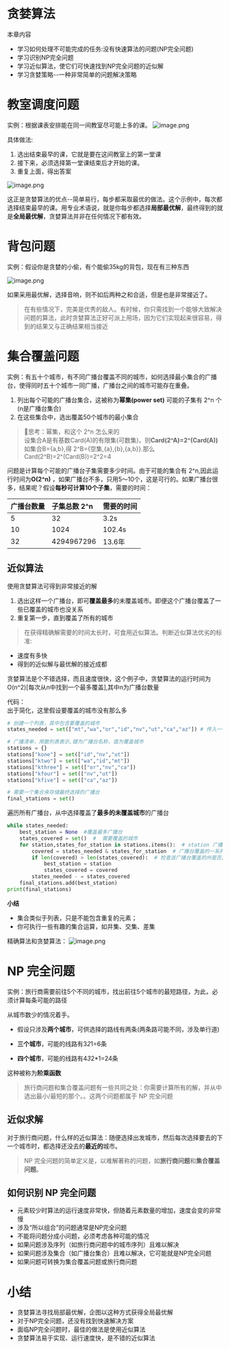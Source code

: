# 贪婪算法
本章内容
- 学习如何处理不可能完成的任务:没有快速算法的问题(NP完全问题)
- 学习识别NP完全问题
- 学习近似算法，使它们可快速找到NP完全问题的近似解
- 学习贪婪策略--一种非常简单的问题解决策略

# 教室调度问题
实例：根据课表安排能在同一间教室尽可能上多的课。
![image.png](http://ww1.sinaimg.cn/large/006rAlqhly1g7m57ja2ghj30us0csjv4.jpg)

具体做法:
1. 选出结束最早的课，它就是要在这间教室上的第一堂课
2. 接下来，必须选择第一堂课结束后才开始的课。
3. 重复上面，得出答案

![image.png](http://ww1.sinaimg.cn/large/006rAlqhly1g7m5dj55mfj30vg05kjtz.jpg)

这正是贪婪算法的优点--简单易行，每步都采取最优的做法。这个示例中，每次都选择结束最早的课。用专业术语说，就是你每步都选择**局部最优解**，最终得到的就是**全局最优解**，贪婪算法并非在任何情况下都有效。

# 背包问题
实例：假设你是贪婪的小偷，有个能偷35kg的背包，现在有三种东西

![image.png](http://ww1.sinaimg.cn/large/006rAlqhly1g7m5t49rfwj30v80a8dkc.jpg)

如果采用最优解，选择音响，则不如后两种之和合适，但是也是非常接近了。

> 在有些情况下，完美是优秀的敌人。有时候，你只需找到一个能够大致解决问题的算法，此时贪婪算法正好可派上用场，因为它们实现起来很容易，得到的结果又与正确结果相当接近

# 集合覆盖问题
实例：有五十个城市，有不同广播台覆盖不同的城市，如何选择最小集合的广播台，使得同时五十个城市一同广播，广播台之间的城市可能存在重叠。

1. 列出每个可能的广播台集合，这被称为**幂集(power set)** 可能的子集有 2^n 个(n是广播台集合)
2. 在这些集合中，选出覆盖50个城市的最小集合

> 🤔️思考：幂集，和这个 2^n 怎么来的<br>
设集合A是有基数Card(A)的有限集(可数集)，则**Card(2^A)=2^(Card(A))** <br>
如集合B={a,b},得 2^B={空集,{a},{b},{a,b}}.那么 Card(2^B)=2^(Card(B))=2^2=4




问题是计算每个可能的广播台子集需要多少时间。由于可能的集合有 2^n,因此运行时间为**O(2^n)** ，如果广播台不多，只用5～10个，这是可行的。如果广播台很多，结果呢？假设**每秒可计算10个子集**，需要的时间：


| 广播台数量 |   子集总数 2^n  |  需要的时间    |
| :------------- | :------------- |:------------- |
|    5   |    32  |3.2s|
|    10   |    1024  |102.4s|
|    32   |    4294967296  |13.6年|

## 近似算法

使用贪婪算法可得到非常接近的解
1. 选出这样一个广播台，即可**覆盖最多**的未覆盖城市。即便这个广播台覆盖了一些已覆盖的城市也没关系
2. 重复第一步，直到覆盖了所有的城市

> 在获得精确解需要的时间太长时，可食用近似算法。判断近似算法优劣的标准:
- 速度有多快
- 得到的近似解与最优解的接近成都

贪婪算法是个不错选择，而且速度很快，这个例子中，贪婪算法的运行时间为O(n^2)[每次从n中找到一个最多覆盖],其中n为广播台数量

代码：<br>
出于简化，这里假设要覆盖的城市没有那么多

```python
# 创建一个列表，其中包含要覆盖的城市
states_needed = set(["mt","wa","or","id","nv","ut","ca","az"]) # 传入一个数组，它被转换为集合，集合重复的只能存在1次

# 广播清单，用散列表表示,键为广播台名称，值为覆盖城市
stations = {}
stations["kone"] = set(["id","nv","ut"])
stations["ktwo"] = set(["wa","id","mt"])
stations["kthree"] = set(["or","nv","ca"])
stations["kfour"] = set(["nv","ut"])
stations["kfive"] = set(["ca","az"])

# 需要一个集合来存储最终选择的广播台
final_stations = set()
```


遍历所有广播台，从中选择覆盖了**最多的未覆盖城市**的广播台

```python
while states_needed:
    best_station = None  #覆盖最多广播台
    states_covered = set()  #  需要覆盖的城市
    for station,states_for_station in stations.items():  # station 广播台 states_for_station 站台所覆盖的城市
        covered = states_needed & states_for_station  # 广播台覆盖的一系列还未覆盖的城市
        if len(covered) > len(states_covered):  # 检查该广播台覆盖的州是否比 best_station 多
            best_station = station
            states_covered = covered
        states_needed - = states_covered
    final_stations.add(best_station)
print(final_stations)
```
**小结**<br>
- 集合类似于列表，只是不能包含重复的元素；
- 你可执行一些有趣的集合运算，如并集、交集、差集

精确算法和贪婪算法：
![image.png](http://ww1.sinaimg.cn/large/006rAlqhly1g7mdykw55jj30uo0eq44c.jpg)

# NP 完全问题
实例：旅行商需要前往5个不同的城市，找出前往5个城市的最短路径，为此，必须计算每条可能的路径

从城市数少的情况着手。
- 假设只涉及**两个城市**，可供选择的路线有两条(两条路可能不同，涉及单行道)

- **三个城市**，可能的线路有3*2*1=6条
- **四个城市**，可能的线路有4*3*2*1=24条

这种被称为**阶乘函数**

> 旅行商问题和集合覆盖问题有一些共同之处：你需要计算所有的解，并从中选出最小/最短的那个。。这两个问题都属于 NP 完全问题

## 近似求解
对于旅行商问题，什么样的近似算法：随便选择出发城市，然后每次选择要去的下一个城市时，都选择还没去的**最近的**城市。

> NP 完全问题的简单定义是，以难解著称的问题，如**旅行商问题**和**集合覆盖问题**。

## 如何识别 NP 完全问题
- 元素较少时算法的运行速度非常快，但随着元素数量的增加，速度会变的非常慢
- 涉及“所以组合”的问题通常是NP完全问题
- 不能将问题分成小问题，必须考虑各种可能的情况
- 如果问题涉及序列（如旅行商问题中的城市序列）且难以解决
- 如果问题涉及集合（如广播台集合）且难以解决，它可能就是NP完全问题
- 如果问题可转换为集合覆盖问题或旅行商问题

# 小结
- 贪婪算法寻找局部最优解，企图以这种方式获得全局最优解
- 对于NP完全问题，还没有找到快速解决方案
- 面临NP完全问题时，最佳的做法是使用近似算法
- 贪婪算法易于实现、运行速度快，是不错的近似算法
